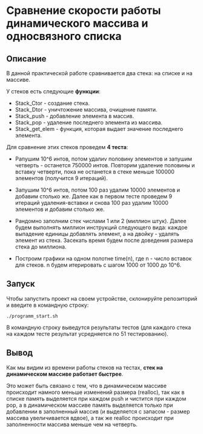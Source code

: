 # Сравнение скорости работы динамического массива и односвязного списка

## Описание

В данной практической работе сравнивается два стека: на списке и на массиве. 

У стеков есть следующие **функции**:

* Stack_Ctor - создание стека.
* Stack_Dtor - уничтожение массива, очищение памяти.
* Stack_push - добавление элемента в массив.
* Stack_pop - удаление последнего элемента из массива.
* Stack_get_elem - функция, которая выдает значение последнего элемента.

Для сравнение этих стеков проведем **4 теста**:

* Pапушим 10^6 интов, потом удалиv половину элементов и запушим четверть - останется 750000 интов. Повторим удаление половины и вставку четверти, пока не останется в стеке меньше 100000 элементов (получится 9 итераций).

* Запушим 10^6 интов, потом 100 раз удалим 10000 элементов и добавим столько же. Далее как в первом тесте проведем 9 итераций удаления-вставки и снова 100 раз удалим 10000 элементов и добавим столько же.

* Рандомно заполним стек числами 1 или 2 (миллион штук). Далее будем выполнять миллион инструкций следующего вида: каждое выпадение единицы добавлять элемент, а на двойку - удалять элемент из стека. Засекать время будем после доведения размера стека до миллиона.

* Построим графики на одном полотне time(n), где n - число вставок для стеков. n будем итерировать с шагом 1000 от 1000 до 10^6.

## Запуск

Чтобы запустить проект на своем устройстве, склонируйте репозиторий и введите в командную строку:
```
./programm_start.sh
```

В командную строку выведутся результаты тестов (для каждого стека на каждом тесте результат усредняется по 51 тестированию).

## Вывод

Как мы видим из времени работы стеков на тестах, **стек на динамическом массиве работает быстрее**. 

Это может быть связано с тем, что в динамическом массиве происходит намного меньше изменений размера (realloc), так как в списке память выделяется при каждом push и чистится при каждом pop, а в динамическом массиве память выделяется только при добавлении в заполненный массив (и выделяется с запасом - размер массива увеличивается вдвое), а так же realloc происходит при заполненности массива меньше чем на четверть.
